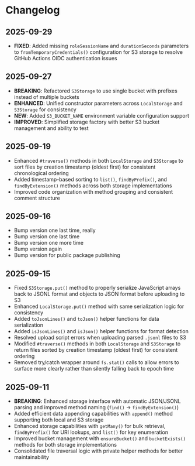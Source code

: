# Changelog

## 2025-09-29

- **FIXED**: Added missing `roleSessionName` and `durationSeconds` parameters to
  `fromTemporaryCredentials()` configuration for S3 storage to resolve GitHub
  Actions OIDC authentication issues

## 2025-09-27

- **BREAKING**: Refactored `S3Storage` to use single bucket with prefixes
  instead of multiple buckets
- **ENHANCED**: Unified constructor parameters across `LocalStorage` and
  `S3Storage` for consistency
- **NEW**: Added `S3_BUCKET_NAME` environment variable configuration support
- **IMPROVED**: Simplified storage factory with better S3 bucket management and
  ability to test

## 2025-09-19

- Enhanced `#traverse()` methods in both `LocalStorage` and `S3Storage` to sort
  files by creation timestamp (oldest first) for consistent chronological
  ordering
- Added timestamp-based sorting to `list()`, `findByPrefix()`, and
  `findByExtension()` methods across both storage implementations
- Improved code organization with method grouping and consistent comment
  structure

## 2025-09-16

- Bump version one last time, really
- Bump version one last time
- Bump version one more time
- Bump version again
- Bump version for public package publishing

## 2025-09-15

- Fixed `S3Storage.put()` method to properly serialize JavaScript arrays back to
  JSONL format and objects to JSON format before uploading to S3
- Enhanced `LocalStorage.put()` method with same serialization logic for
  consistency
- Added `toJsonLines()` and `toJson()` helper functions for data serialization
- Added `isJsonLines()` and `isJson()` helper functions for format detection
- Resolved upload script errors when uploading parsed `.jsonl` files to S3
- Modified `#traverse()` methods in both `LocalStorage` and `S3Storage` to
  return files sorted by creation timestamp (oldest first) for consistent
  ordering
- Removed try/catch wrapper around `fs.stat()` calls to allow errors to surface
  more clearly rather than silently falling back to epoch time

## 2025-09-11

- **BREAKING**: Enhanced storage interface with automatic JSON/JSONL parsing and
  improved method naming (`find()` → `findByExtension()`)
- Added efficient data appending capabilities with `append()` method supporting
  both local and S3 storage
- Enhanced storage capabilities with `getMany()` for bulk retrieval,
  `findByPrefix()` for URI lookups, and `list()` for key enumeration
- Improved bucket management with `ensureBucket()` and `bucketExists()` methods
  for both storage implementations
- Consolidated file traversal logic with private helper methods for better
  maintainability
